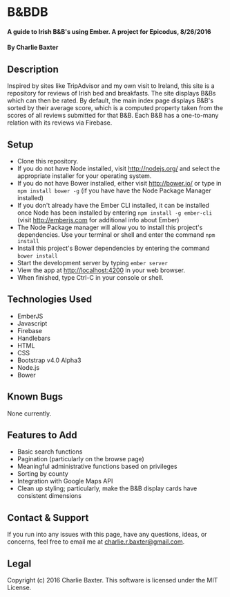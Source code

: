 # B&BDB

#### A guide to Irish B&B's using Ember. A project for Epicodus, 8/26/2016

#### By Charlie Baxter

## Description
Inspired by sites like TripAdvisor and my own visit to Ireland, this site is a repository for reviews of Irish bed and breakfasts.  The site displays B&Bs which can then be rated.  By default, the main index page displays B&B's sorted by their average score, which is a computed property taken from the scores of all reviews submitted for that B&B. Each B&B has a one-to-many relation with its reviews via Firebase.

## Setup
* Clone this repository.
* If you do not have Node installed, visit http://nodejs.org/ and select the appropriate installer for your operating system.
* If you do not have Bower installed, either visit http://bower.io/ or type in `npm install bower -g` (if you have have the Node Package Manager installed)
* If you don't already have the Ember CLI installed, it can be installed once Node has been installed by entering `npm install -g ember-cli` (visit http://emberjs.com for additional info about Ember)
* The Node Package manager will allow you to install this project's dependencies.  Use your terminal or shell and enter the command `npm install`
* Install this project's Bower dependencies by entering the command `bower install`
* Start the development server by typing `ember server`
* View the app at [http://localhost:4200](http://localhost:4200) in your web browser.
* When finished, type Ctrl-C in your console or shell.

## Technologies Used

* EmberJS
* Javascript
* Firebase
* Handlebars
* HTML
* CSS
* Bootstrap v4.0 Alpha3
* Node.js
* Bower

## Known Bugs
None currently.

## Features to Add
* Basic search functions
* Pagination (particularly on the browse page)
* Meaningful administrative functions based on privileges
* Sorting by county
* Integration with Google Maps API
* Clean up styling; particularly, make the B&B display cards have consistent dimensions

## Contact & Support
If you run into any issues with this page, have any questions, ideas, or concerns, feel free to email me at charlie.r.baxter@gmail.com.

## Legal
Copyright (c) 2016 Charlie Baxter.  This software is licensed under the MIT License.
